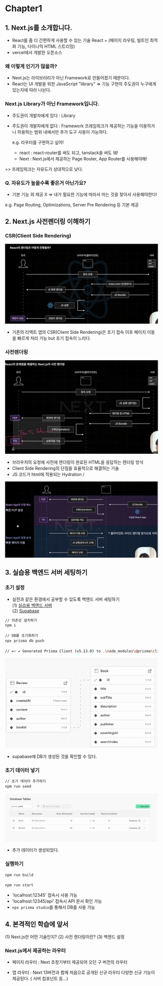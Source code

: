 # Chapter1

## 1. Next.js를 소개합니다.

- React를 좀 더 간편하게 사용할 수 있는 기술
  React + (페이지 라우팅, 빌트인 최적화 기능, 다이나믹 HTML 스트리밍)
- vercel에서 개발한 오픈소스

### 왜 이렇게 인기가 많을까?

- Next.js는 라이브러리가 아닌 Framework로 만들어졌기 때문이다.
- React는 UI 개발을 위한 JavaScript "library"
  => 기능 구현의 주도권이 누구에게 있는지에 따라 나뉜다.

### Next.js Library가 아닌 Framework입니다.

- 주도권이 개발자에게 있다 : Library

- 주도권이 개발자에게 없다 : Framework
  프레임워크가 제공하는 기능을 이용하거나 허용하는 범위 내에서만 추가 도구 사용이 가능하다.

  e.g. 라우터를 구현하고 싶어!

  - react : react-router를 써도 되고, tanstack을 써도 돼!
  - Next : Next.js에서 제공하는 Page Router, App Router를 사용해야해!

=> 프레임워크는 자유도가 상대적으로 낮다.

### Q. 자유도가 높을수록 좋은거 아닌가요?

- 기본 기능 외 제공 X => 내가 필요한 기능에 따라서 마는 것을 찾아서 사용해야한다!

e.g. Page Routing, Optimizations, Server Pre Rendering 등 기본 제공

## 2. Next.js 사전렌더링 이해하기

### CSR(Client Side Rendering)

![이미지](../assets/1_2.png)

- 기존의 리액트 앱의 CSR(Client Side Rendering)은 초기 접속 이후 페이지 이동을 빠르게 처리 가능 but 초기 접속이 느리다.

### 사전렌더링

![이미지](../assets/1_1.jpg)

- 브라우저의 요청에 사전에 렌더링이 완료된 HTML을 응답하는 렌더링 방식
- Client Side Rendering의 단점을 효율적으로 해결하는 기술
- JS 코드가 html에 적용되는 Hydration /

![이미지](../assets/1_3.jpg)

## 3. 실습용 백엔드 서버 세팅하기

### 초기 설정

- 실전과 같은 환경에서 공부할 수 있도록 백엔드 서버 세팅하기  
  (1) [실습용 백엔드 서버](https://github.com/winterlood/onebite-books-server)  
  (2) [Supabase](https://supabase.com/)

```bash
// 의존성 설치하기
npm i

// DB를 초기화하기
npx prisma db push

// => ✔ Generated Prisma Client (v5.13.0) to .\node_modules\@prisma\client in 51ms


```

![이미지](../assets/1_4.jpg)

- supabase에 DB가 생성된 것을 확인할 수 있다.

### 초기 데이터 넣기

```bash
// 초기 데이터 추가하기
npm run seed
```

![이미지](../assets/1_5.jpg)

- 추가 데이터가 생성되었다.

### 실행하기

```bash
npm run build

npm run start
```

- 'localhost:12345' 접속시 사용 가능
- 'localhost:12345/api' 접속시 API 문서 확인 가능
- `npx prisma studio`를 통해서 DB를 사용 가능

## 4. 본격적인 학습에 앞서

(1) Next.js란 어떤 기술인지?
(2) 사전 렌더링이란?
(3) 백엔드 설정

### Next.js에서 제공하는 라우터

- 페이지 라우터 : Next 초창기부터 제공되어 오던 구 버전의 라우터

- 앱 라우터 : Next 13버전과 함께 처음으로 공개된 신규 라우터
  다양한 신규 기능이 제공된다. ( 서버 컴포넌트 등...)
